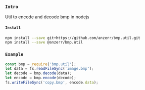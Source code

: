 
### `Intro`
Util to encode and decode bmp in nodejs

#### `Install`
``` bash
npm install --save git+https://github.com/anzerr/bmp.util.git
npm install --save @anzerr/bmp.util
```

### `Example`

``` javascript
const bmp = require('bmp.util');
let data = fs.readFileSync('image.bmp');
let decode = bmp.decode(data);
let encode = bmp.encode(decode);
fs.writeFileSync('copy.bmp', encode.data);
```
